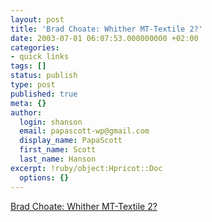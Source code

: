 ```yaml
---
layout: post
title: 'Brad Choate: Whither MT-Textile 2?'
date: 2003-07-01 06:07:53.000000000 +02:00
categories:
- quick links
tags: []
status: publish
type: post
published: true
meta: {}
author:
  login: shanson
  email: papascott-wp@gmail.com
  display_name: PapaScott
  first_name: Scott
  last_name: Hanson
excerpt: !ruby/object:Hpricot::Doc
  options: {}
---
```

<p><a title="Developers sometimes _can_ work together, but then it takes longer." href="http://www.bradchoate.com/past/001649.php">Brad Choate: Whither MT-Textile 2?</a></p>
